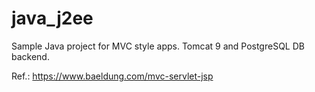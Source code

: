 # java_j2ee
Sample Java project for MVC style apps. Tomcat 9 and PostgreSQL DB backend.

Ref.: https://www.baeldung.com/mvc-servlet-jsp
